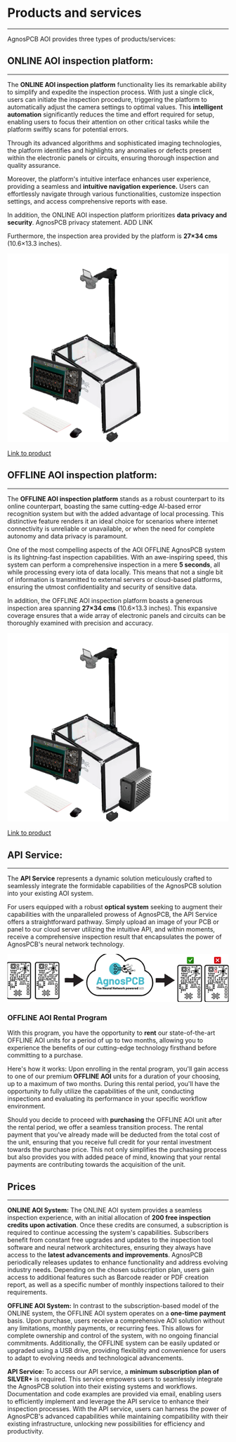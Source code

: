 #  **Products and services**
___

AgnosPCB AOI provides three types of products/services:

## **ONLINE AOI inspection platform:**
___

The **ONLINE AOI inspection platform** functionality lies its remarkable ability to simplify and expedite the inspection process. With just a single click, users can initiate the inspection procedure, triggering the platform to automatically adjust the camera settings to optimal values. This **intelligent automation** significantly reduces the time and effort required for setup, enabling users to focus their attention on other critical tasks while the platform swiftly scans for potential errors.

Through its advanced algorithms and sophisticated imaging technologies, the platform identifies and highlights any anomalies or defects present within the electronic panels or circuits, ensuring thorough inspection and quality assurance.

Moreover, the platform's intuitive interface enhances user experience, providing a seamless and **intuitive navigation experience.** Users can effortlessly navigate through various functionalities, customize inspection settings, and access comprehensive reports with ease. 

In addition, the ONLINE AOI inspection platform prioritizes **data privacy and security**.  AgnosPCB privacy statement. ADD LINK

Furthermore, the inspection area provided by the platform is **27×34 cms** (10.6×13.3 inches). 

![ONLINE AOI inspection platform](assets/online.png)

[Link to product](https://agnospcb.com/product/agnospcb-online-inspection-plaftorm/)

## **OFFLINE AOI inspection platform:**
___

The **OFFLINE AOI inspection platform** stands as a robust counterpart to its online counterpart, boasting the same cutting-edge AI-based error recognition system  but with the added advantage of local processing. This distinctive feature renders it an ideal choice for scenarios where internet connectivity is unreliable or unavailable, or when the need for complete autonomy and data privacy is paramount.

One of the most compelling aspects of the AOI OFFLINE AgnosPCB system is its lightning-fast inspection capabilities. With an awe-inspiring speed, this system can perform a comprehensive inspection in a mere **5 seconds**, all while processing every iota of data locally. This means that not a single bit of information is transmitted to external servers or cloud-based platforms, ensuring the utmost confidentiality and security of sensitive data.

In addition, the OFFLINE AOI inspection platform boasts a generous inspection area spanning **27×34 cms** (10.6×13.3 inches). This expansive coverage ensures that a wide array of electronic panels and circuits can be thoroughly examined with precision and accuracy.

![OFFLINE AOI inspection platform](assets/ofline.png)

[Link to product](https://agnospcb.com/product/agnospcb-offline-inspection-plaftorm/)

## **API Service:**
___

The **API Service** represents a dynamic solution meticulously crafted to seamlessly integrate the formidable capabilities of the AgnosPCB solution into your existing AOI system. 

For users equipped with a robust **optical system** seeking to augment their capabilities with the unparalleled prowess of AgnosPCB, the API Service offers a straightforward pathway. Simply upload an image of your PCB or panel to our cloud server utilizing the intuitive API, and within moments, receive a comprehensive inspection result that encapsulates the power of AgnosPCB's neural network technology.

![API Service](assets/API.png)

### **OFFLINE AOI Rental Program**

 With this program, you have the opportunity to **rent** our state-of-the-art OFFLINE AOI units for a period of up to two months, allowing you to experience the benefits of our cutting-edge technology firsthand before committing to a purchase.

Here's how it works: Upon enrolling in the rental program, you'll gain access to one of our premium **OFFLINE AOI** units for a duration of your choosing, up to a maximum of two months. During this rental period, you'll have the opportunity to fully utilize the capabilities of the unit, conducting inspections and evaluating its performance in your specific workflow environment.

Should you decide to proceed with **purchasing** the OFFLINE AOI unit after the rental period, we offer a seamless transition process. The rental payment that you've already made will be deducted from the total cost of the unit, ensuring that you receive full credit for your rental investment towards the purchase price. This not only simplifies the purchasing process but also provides you with added peace of mind, knowing that your rental payments are contributing towards the acquisition of the unit.

## **Prices**
___

**ONLINE AOI System:**
The ONLINE AOI system provides a seamless inspection experience, with an initial allocation of **200 free inspection credits upon activation**. Once these credits are consumed, a subscription is required to continue accessing the system's capabilities. Subscribers benefit from constant free upgrades and updates to the inspection tool software and neural network architectures, ensuring they always have access to the **latest advancements and improvements**. AgnosPCB periodically releases updates to enhance functionality and address evolving industry needs. Depending on the chosen subscription plan, users gain access to additional features such as Barcode reader or PDF creation report, as well as a specific number of monthly inspections tailored to their requirements.

**OFFLINE AOI System:**
In contrast to the subscription-based model of the ONLINE system, the OFFLINE AOI system operates on a **one-time payment** basis. Upon purchase, users receive a comprehensive AOI solution without any limitations, monthly payments, or recurring fees. This allows for complete ownership and control of the system, with no ongoing financial commitments. Additionally, the OFFLINE system can be easily updated or upgraded using a USB drive, providing flexibility and convenience for users to adapt to evolving needs and technological advancements.

**API Service:**
To access our API service, a **minimum subscription plan of SILVER+** is required. This service empowers users to seamlessly integrate the AgnosPCB solution into their existing systems and workflows. Documentation and code examples are provided via email, enabling users to efficiently implement and leverage the API service to enhance their inspection processes. With the API service, users can harness the power of AgnosPCB's advanced capabilities while maintaining compatibility with their existing infrastructure, unlocking new possibilities for efficiency and productivity.
